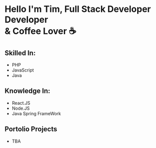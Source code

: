 <h1>Hello I'm Tim, Full Stack Developer Developer <br />& Coffee Lover ☕</h1>

## Skilled In:
- PHP
- JavaScript
- Java
## Knowledge In:
- React.JS
- Node.JS
- Java Spring FrameWork
## Portolio Projects
- TBA
<!--

Here are some ideas to get you started:

- 🔭 I’m currently working on ...
- 🌱 I’m currently learning ...
- 👯 I’m looking to collaborate on ...
- 🤔 I’m looking for help with ...
- 💬 Ask me about ...
- 📫 How to reach me: ...
- 😄 Pronouns: ...
- ⚡ Fun fact: ...
-->
